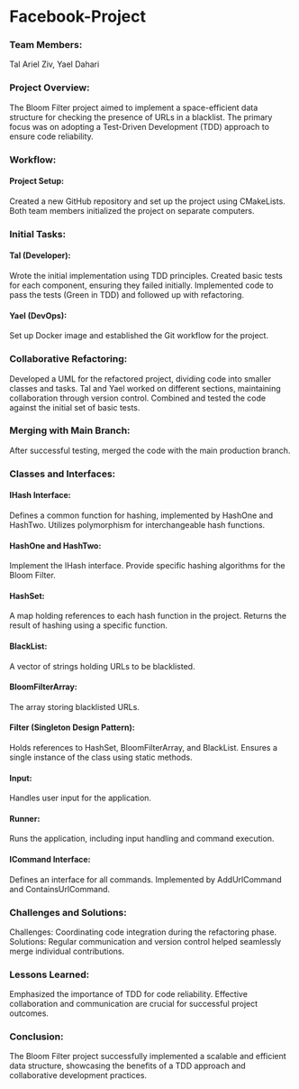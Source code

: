 # Facebook-Project

### Team Members:
Tal Ariel Ziv,
Yael Dahari

### Project Overview:
The Bloom Filter project aimed to implement a space-efficient data structure for checking the presence of URLs in a blacklist. The primary focus was on adopting a Test-Driven Development (TDD) approach to ensure code reliability.

### Workflow:
#### Project Setup:

Created a new GitHub repository and set up the project using CMakeLists.
Both team members initialized the project on separate computers.

### Initial Tasks:

#### Tal (Developer):
Wrote the initial implementation using TDD principles.
Created basic tests for each component, ensuring they failed initially.
Implemented code to pass the tests (Green in TDD) and followed up with refactoring.

#### Yael (DevOps):
Set up Docker image and established the Git workflow for the project.

### Collaborative Refactoring:
Developed a UML for the refactored project, dividing code into smaller classes and tasks.
Tal and Yael worked on different sections, maintaining collaboration through version control.
Combined and tested the code against the initial set of basic tests.

### Merging with Main Branch:
After successful testing, merged the code with the main production branch.

### Classes and Interfaces:
#### IHash Interface:
Defines a common function for hashing, implemented by HashOne and HashTwo.
Utilizes polymorphism for interchangeable hash functions.

#### HashOne and HashTwo:
Implement the IHash interface.
Provide specific hashing algorithms for the Bloom Filter.

#### HashSet:
A map holding references to each hash function in the project.
Returns the result of hashing using a specific function.

#### BlackList:
A vector of strings holding URLs to be blacklisted.

#### BloomFilterArray:
The array storing blacklisted URLs.

#### Filter (Singleton Design Pattern):
Holds references to HashSet, BloomFilterArray, and BlackList.
Ensures a single instance of the class using static methods.

#### Input:
Handles user input for the application.

#### Runner:
Runs the application, including input handling and command execution.

#### ICommand Interface:
Defines an interface for all commands.
Implemented by AddUrlCommand and ContainsUrlCommand.

### Challenges and Solutions:
Challenges: Coordinating code integration during the refactoring phase.
Solutions: Regular communication and version control helped seamlessly merge individual contributions.

### Lessons Learned:
Emphasized the importance of TDD for code reliability.
Effective collaboration and communication are crucial for successful project outcomes.

### Conclusion:
The Bloom Filter project successfully implemented a scalable and efficient data structure, showcasing the benefits of a TDD approach and collaborative development practices.
